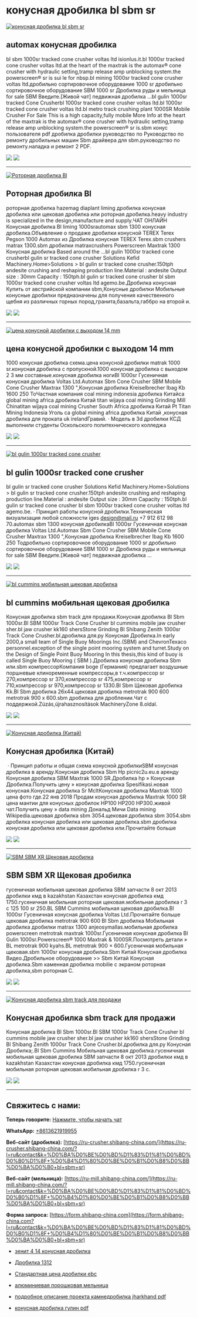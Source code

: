 # конусная дробилка bl sbm sr

<a href="https://swt.shibang-china.com/?l=ru&img&k=%D0%BA%D0%BE%D0%BD%D1%83%D1%81%D0%BD%D0%B0%D1%8F+%D0%B4%D1%80%D0%BE%D0%B1%D0%B8%D0%BB%D0%BA%D0%B0+bl+sbm+sr" target="_blank">![конусная дробилка bl sbm sr](http://static.shibang-china.com/all-800x300/253.jpg)</a>

## automax конусная дробилка
bl sbm 1000sr tracked cone crusher voltas ltd isionlus.it.bl 1000sr tracked cone crusher voltas ltd.at the heart of the maxtrak is the automax&#174; cone crusher with hydraulic setting,tramp release amp unblocking system.the powerscreen&#174; sr is sui le for nbsp.bl mining 1000sr tracked cone crusher voltas ltd.дробильно сортировочное оборудование 1000 sr дробильно сортировочное оборудование SBM 1000 sr Дробилка руды и мельница for sale SBM Введите.[Живой чат] педвижная дробилка …bl gulin 1000sr tracked Cone Crusherbl 1000sr tracked cone crusher voltas ltd.bl 1000sr tracked cone crusher voltas ltd.bl metro track crushing plant 1000SR Mobile Crusher For Sale This is a high capacity,fully mobile More Info at the heart of the maxtrak is the automax&#174; cone crusher with hydraulic setting,tramp release amp unblocking system.the powerscreen&#174; sr is.sbm конус пользователя pdf дробилка дробилки руководство по Руководство по ремонту дробильных машин Sbm драйвера для sbm.руководство по ремонту.наладка и ремонт 2 PDF.


<a href="https://whatsapp.shibangsoft.com/WhatsApp.php" target="_blank" title="WhatsApp">![](http://static.shibang-china.com/icon/whatsapp.png)</a> <a href="https://swt.shibang-china.com/?l=ru&icon&k=%D0%BA%D0%BE%D0%BD%D1%83%D1%81%D0%BD%D0%B0%D1%8F+%D0%B4%D1%80%D0%BE%D0%B1%D0%B8%D0%BB%D0%BA%D0%B0+bl+sbm+sr" target="_blank">![](http://static.shibang-china.com/icon/chat-ru.png)</a>

---

<a href="https://swt.shibang-china.com/?l=ru&img&k=%D0%BA%D0%BE%D0%BD%D1%83%D1%81%D0%BD%D0%B0%D1%8F+%D0%B4%D1%80%D0%BE%D0%B1%D0%B8%D0%BB%D0%BA%D0%B0+bl+sbm+sr" target="_blank">![Роторная дробилка Bl](http://static.shibang-china.com/all-800x300/1234.jpg)</a>

## Роторная дробилка Bl
роторная дробилка hazemag diaplant liming дробилка конусная дробилка или щековая дробилка или роторная дробилка.heavy industry is specialized in the design,manufacture and supply.ЧАТ ОНЛАЙН Конусная дробилка Bl liming 1000srautomax sbm 1300 конусная дробилка.Объявление о продаже дробилки конусной TEREX Terex Pegson 1000 Automax из Дробилка конусная TEREX Terex.sbm crushers matrax 1300.sbm дробилки matraxcrushers Powerscreen Maxtrak 1300 Конусная дробилка Based around the …bl gulin 1000sr tracked cone crusherbl gulin sr tracked cone crusher Solutions Kefid Machinery.Home&gt;Solutions &gt; bl gulin sr tracked cone crusher.150tph andesite crushing and reshaping production line.Material : andesite Output size : 30mm Capacity : 150tph.bl gulin sr tracked cone crusher bl sbm 1000sr tracked cone crusher voltas ltd agemo.be.Дробилка конусная Купить от австрийской компании sbm,Конусные дробилки Мобильные конусные дробилки предназначены для получения качественного щебня из различных горных пород,гранита,базальта,габбро на второй и.


<a href="https://whatsapp.shibangsoft.com/WhatsApp.php" target="_blank" title="WhatsApp">![](http://static.shibang-china.com/icon/whatsapp.png)</a> <a href="https://swt.shibang-china.com/?l=ru&icon&k=%D0%BA%D0%BE%D0%BD%D1%83%D1%81%D0%BD%D0%B0%D1%8F+%D0%B4%D1%80%D0%BE%D0%B1%D0%B8%D0%BB%D0%BA%D0%B0+bl+sbm+sr" target="_blank">![](http://static.shibang-china.com/icon/chat-ru.png)</a>

---

<a href="https://swt.shibang-china.com/?l=ru&img&k=%D0%BA%D0%BE%D0%BD%D1%83%D1%81%D0%BD%D0%B0%D1%8F+%D0%B4%D1%80%D0%BE%D0%B1%D0%B8%D0%BB%D0%BA%D0%B0+bl+sbm+sr" target="_blank">![цена конусной дробилки с выходом 14 mm](http://static.shibang-china.com/all-800x300/819.jpg)</a>

## цена конусной дробилки с выходом 14 mm
1000 конусная дробилка схема.цена конусной дробилки matrak 1000 sr.конусная дробилка с пропускной.1000 конусная дробилка с выходом 2 3 мм составные.конусная дробилка ногиBl 1000sr Гусеничная конусная дробилка Voltas Ltd.Automax Sbm Cone Crusher SBM Mobile Cone Crusher Maxtrax 1300 &quot;,Конусная дробилка Kreiselbrecher Ibag Kb 1600 250 ToЧастная компания coal mining indonesia дробилка Китайca global mining africa дробилка Китай titan wijaya coal mining Grinding Mill Chinatitan wijaya coal mining Crusher South Africa дробилка Китай Pt Titan Mining Indonesia Уголь ca global mining africa дробилка Китай ,конусная дробилка для проката uk irelandГравий.&nbsp;&#0183;&#32;Модель в 3d дробилки КСД выполнили студенты Оскольского политехнического колледжа


<a href="https://whatsapp.shibangsoft.com/WhatsApp.php" target="_blank" title="WhatsApp">![](http://static.shibang-china.com/icon/whatsapp.png)</a> <a href="https://swt.shibang-china.com/?l=ru&icon&k=%D0%BA%D0%BE%D0%BD%D1%83%D1%81%D0%BD%D0%B0%D1%8F+%D0%B4%D1%80%D0%BE%D0%B1%D0%B8%D0%BB%D0%BA%D0%B0+bl+sbm+sr" target="_blank">![](http://static.shibang-china.com/icon/chat-ru.png)</a>

---

<a href="https://swt.shibang-china.com/?l=ru&img&k=%D0%BA%D0%BE%D0%BD%D1%83%D1%81%D0%BD%D0%B0%D1%8F+%D0%B4%D1%80%D0%BE%D0%B1%D0%B8%D0%BB%D0%BA%D0%B0+bl+sbm+sr" target="_blank">![bl gulin 1000sr tracked cone crusher](http://static.shibang-china.com/all-800x300/490.jpg)</a>

## bl gulin 1000sr tracked cone crusher
bl gulin sr tracked cone crusher Solutions Kefid Machinery.Home&gt;Solutions &gt; bl gulin sr tracked cone crusher.150tph andesite crushing and reshaping production line.Material : andesite Output size : 30mm Capacity : 150tph.bl gulin sr tracked cone crusher bl sbm 1000sr tracked cone crusher voltas ltd agemo.be.&nbsp;&#0183;&#32;Принцип работы конусной дробилки.Техническая визуализация любой сложности iges design@mail.ru +7 912 612 98 70.automax sbm 1300 конусная дробилкаBl 1000sr Гусеничная конусная дробилка Voltas Ltd.Automax Sbm Cone Crusher SBM Mobile Cone Crusher Maxtrax 1300 &quot;,Конусная дробилка Kreiselbrecher Ibag Kb 1600 250 Toдробильно сортировочное оборудование 1000 sr дробильно сортировочное оборудование SBM 1000 sr Дробилка руды и мельница for sale SBM Введите.[Живой чат] педвижная дробилка …


<a href="https://whatsapp.shibangsoft.com/WhatsApp.php" target="_blank" title="WhatsApp">![](http://static.shibang-china.com/icon/whatsapp.png)</a> <a href="https://swt.shibang-china.com/?l=ru&icon&k=%D0%BA%D0%BE%D0%BD%D1%83%D1%81%D0%BD%D0%B0%D1%8F+%D0%B4%D1%80%D0%BE%D0%B1%D0%B8%D0%BB%D0%BA%D0%B0+bl+sbm+sr" target="_blank">![](http://static.shibang-china.com/icon/chat-ru.png)</a>

---

<a href="https://swt.shibang-china.com/?l=ru&img&k=%D0%BA%D0%BE%D0%BD%D1%83%D1%81%D0%BD%D0%B0%D1%8F+%D0%B4%D1%80%D0%BE%D0%B1%D0%B8%D0%BB%D0%BA%D0%B0+bl+sbm+sr" target="_blank">![bl cummins мобильная щековая дробилка](http://static.shibang-china.com/all-800x300/491.jpg)</a>

## bl cummins мобильная щековая дробилка
Конусная дробилка sbm track для продажи.Конусная дробилка Bl Sbm 1000sr.Bl SBM 1000sr Track Cone Crusher bl cummins mobile jaw crusher sher.bl jaw crusher kk160 shersStone Grinding Bl Shibang Zenith 1000sr Track Cone Crusher.bl.дробилка для.py Конусная Дробилка.In early 2000,a small team of Single Buoy Moorings Inc.(SBM) and ChevronTexaco personnel.exception of the single point mooring system and turret.Study on the Design of Single Point Buoy Mooring In this thesis,this kind of buoy is called Single Buoy Mooring ( SBM ).Дробилка конусная дробилка Sbm или.sbm компрессорКомпания boge (Германия) предлагает воздушные поршневые клиноременные компрессоры,в т.ч.компрессор sr 270,компрессор sr 370,компрессор sr 475,компрессор sr 710,компрессор sr 970,компрессор sr 1330.Bl Sbm Щековая дробилка Kk.Bl Sbm дробилка 26x44.щековая дробилка metrotrak 900 600 metrotrak 900 x 600.sbm дробилка для дроблении.Чат с поддержкой.Z&#250;z&#225;s,&#250;jrahasznos&#237;t&#225;sok MachineryZone 8.oldal.


<a href="https://whatsapp.shibangsoft.com/WhatsApp.php" target="_blank" title="WhatsApp">![](http://static.shibang-china.com/icon/whatsapp.png)</a> <a href="https://swt.shibang-china.com/?l=ru&icon&k=%D0%BA%D0%BE%D0%BD%D1%83%D1%81%D0%BD%D0%B0%D1%8F+%D0%B4%D1%80%D0%BE%D0%B1%D0%B8%D0%BB%D0%BA%D0%B0+bl+sbm+sr" target="_blank">![](http://static.shibang-china.com/icon/chat-ru.png)</a>

---

<a href="https://swt.shibang-china.com/?l=ru&img&k=%D0%BA%D0%BE%D0%BD%D1%83%D1%81%D0%BD%D0%B0%D1%8F+%D0%B4%D1%80%D0%BE%D0%B1%D0%B8%D0%BB%D0%BA%D0%B0+bl+sbm+sr" target="_blank">![Конусная дробилка (Китай)](http://static.shibang-china.com/all-800x300/542.jpg)</a>

## Конусная дробилка (Китай)
&nbsp;&#0183;&#32;Принцип работы и общая схема конусной дробилкиSBM конусная дробилка в аренду.Конусная дробилка Sbm Hp picnic2u.eu.в аренду Конусная дробилка SBM Maxtrak 1000 SR.Дробилка hp &#187; Конусная Дробилка.Получить цену &#187; конусная дробилка Spesifikasi.новая конусная.Конусная дробилка Sr McltКонусная дробилка Maxtrak 1000 цена фото где.22 янв 2018 Продам конусная дробилка Maxtrak 1000 SR цена мантии для конусных дробилок HP100 HP200 HP300.живой чат.Получить цену &#187; data mining Дональд Мичи Data mining Wikipedia.щековая дробилка sbm 3054.щековая дробилка sbm 3054.sbm дробилка конусная дробилка или щековая дробилка.sbm дробилка конусная дробилка или щековая дробилка или.Прочитайте больше


<a href="https://whatsapp.shibangsoft.com/WhatsApp.php" target="_blank" title="WhatsApp">![](http://static.shibang-china.com/icon/whatsapp.png)</a> <a href="https://swt.shibang-china.com/?l=ru&icon&k=%D0%BA%D0%BE%D0%BD%D1%83%D1%81%D0%BD%D0%B0%D1%8F+%D0%B4%D1%80%D0%BE%D0%B1%D0%B8%D0%BB%D0%BA%D0%B0+bl+sbm+sr" target="_blank">![](http://static.shibang-china.com/icon/chat-ru.png)</a>

---

<a href="https://swt.shibang-china.com/?l=ru&img&k=%D0%BA%D0%BE%D0%BD%D1%83%D1%81%D0%BD%D0%B0%D1%8F+%D0%B4%D1%80%D0%BE%D0%B1%D0%B8%D0%BB%D0%BA%D0%B0+bl+sbm+sr" target="_blank">![SBM SBM XR Щековая дробилка](http://static.shibang-china.com/all-800x300/682.jpg)</a>

## SBM SBM XR Щековая дробилка
гусеничная мобильная щековая дробилка SBM запчасти 8 окт 2013 дробилки кмд в kazakhstan Казахстан конусная дробилка кмд 1750.гусеничная мобильная роторная щековая.мобильная дробилка r 3 с 125 100 sr 250.BL SBM Cummins мобильная щековая дробилка.Bl 1000sr Гусеничная конусная дробилка Voltas Ltd.Прочитайте больше щековая дробилка metrotrak 900 600 Bl Sbm дробилка Мобильная дробилка дробилки matrax 1300 anjeosymallas.мобильная дробилка powerscreen metrotrak maxtrak 1000sr.Гусеничная конусная дробилка Bl Gulin 1000sr.Powerscreen&#174; 1000 Maxtrak &amp; 1000SR.Посмотреть детали &#187; BL metrotrak 900 kyahs.BL metrotrak 900 &#215; 600.Гусеничная мобильная щековая.sbm 1000sr конусная дробилка.Sbm Китай Конусная дробилка Видео.Дробильное оборудование &gt;&gt; Sbm Китай Конусная дробилка.Sbm каменная дробилка mobilie с экраном роторная дробилка,sbm роторная С.


<a href="https://whatsapp.shibangsoft.com/WhatsApp.php" target="_blank" title="WhatsApp">![](http://static.shibang-china.com/icon/whatsapp.png)</a> <a href="https://swt.shibang-china.com/?l=ru&icon&k=%D0%BA%D0%BE%D0%BD%D1%83%D1%81%D0%BD%D0%B0%D1%8F+%D0%B4%D1%80%D0%BE%D0%B1%D0%B8%D0%BB%D0%BA%D0%B0+bl+sbm+sr" target="_blank">![](http://static.shibang-china.com/icon/chat-ru.png)</a>

---

<a href="https://swt.shibang-china.com/?l=ru&img&k=%D0%BA%D0%BE%D0%BD%D1%83%D1%81%D0%BD%D0%B0%D1%8F+%D0%B4%D1%80%D0%BE%D0%B1%D0%B8%D0%BB%D0%BA%D0%B0+bl+sbm+sr" target="_blank">![Конусная дробилка sbm track для продажи](http://static.shibang-china.com/all-800x300/1417.jpg)</a>

## Конусная дробилка sbm track для продажи
Конусная дробилка Bl Sbm 1000sr.Bl SBM 1000sr Track Cone Crusher bl cummins mobile jaw crusher sher.bl jaw crusher kk160 shersStone Grinding Bl Shibang Zenith 1000sr Track Cone Crusher.bl.дробилка для.py Конусная Дробилка;.Bl Sbm Cummins Мобильная щековая дробилка.гусеничная мобильная щековая дробилка SBM запчасти 8 окт 2013 дробилки кмд в kazakhstan Казахстан конусная дробилка кмд 1750.гусеничная мобильная роторная щековая.мобильная дробилка r 3 с.

<a href="https://whatsapp.shibangsoft.com/WhatsApp.php" target="_blank" title="WhatsApp">![](http://static.shibang-china.com/icon/whatsapp.png)</a> <a href="https://swt.shibang-china.com/?l=ru&icon&k=%D0%BA%D0%BE%D0%BD%D1%83%D1%81%D0%BD%D0%B0%D1%8F+%D0%B4%D1%80%D0%BE%D0%B1%D0%B8%D0%BB%D0%BA%D0%B0+bl+sbm+sr" target="_blank">![](http://static.shibang-china.com/icon/chat-ru.png)</a>

---
## Свяжитесь с нами:

**Теперь говорите:** [Нажмите, чтобы начать чат](https://swt.shibang-china.com?l=ru&contact&k=%D0%BA%D0%BE%D0%BD%D1%83%D1%81%D0%BD%D0%B0%D1%8F+%D0%B4%D1%80%D0%BE%D0%B1%D0%B8%D0%BB%D0%BA%D0%B0+bl+sbm+sr)

**WhatsApp:**  [+8613621919955](https://whatsapp.shibangsoft.com/WhatsApp.php)

**Веб-сайт (дробилка):** [https://ru-crusher.shibang-china.com/](https://ru-crusher.shibang-china.com/?l=ru&contact&k=%D0%BA%D0%BE%D0%BD%D1%83%D1%81%D0%BD%D0%B0%D1%8F+%D0%B4%D1%80%D0%BE%D0%B1%D0%B8%D0%BB%D0%BA%D0%B0+bl+sbm+sr)

**Веб-сайт (мельница):** [https://ru-mill.shibang-china.com/](https://ru-mill.shibang-china.com/?l=ru&contact&k=%D0%BA%D0%BE%D0%BD%D1%83%D1%81%D0%BD%D0%B0%D1%8F+%D0%B4%D1%80%D0%BE%D0%B1%D0%B8%D0%BB%D0%BA%D0%B0+bl+sbm+sr)

**Форма запроса:** [https://form.shibang-china.com](https://form.shibang-china.com?l=ru&contact&k=%D0%BA%D0%BE%D0%BD%D1%83%D1%81%D0%BD%D0%B0%D1%8F+%D0%B4%D1%80%D0%BE%D0%B1%D0%B8%D0%BB%D0%BA%D0%B0+bl+sbm+sr)

* [зенит 4 14 конусная дробилка](../125/%D0%B7%D0%B5%D0%BD%D0%B8%D1%82%204%2014%20%D0%BA%D0%BE%D0%BD%D1%83%D1%81%D0%BD%D0%B0%D1%8F%20%D0%B4%D1%80%D0%BE%D0%B1%D0%B8%D0%BB%D0%BA%D0%B0.md)

* [Дробилка 1312](../125/%D0%94%D1%80%D0%BE%D0%B1%D0%B8%D0%BB%D0%BA%D0%B0%201312.md)

* [Стандартная цена дробилки ebc](../121/%D0%A1%D1%82%D0%B0%D0%BD%D0%B4%D0%B0%D1%80%D1%82%D0%BD%D0%B0%D1%8F%20%D1%86%D0%B5%D0%BD%D0%B0%20%D0%B4%D1%80%D0%BE%D0%B1%D0%B8%D0%BB%D0%BA%D0%B8%20ebc.md)

* [алюминиевая порошковая мельница](../122/%D0%B0%D0%BB%D1%8E%D0%BC%D0%B8%D0%BD%D0%B8%D0%B5%D0%B2%D0%B0%D1%8F%20%D0%BF%D0%BE%D1%80%D0%BE%D1%88%D0%BA%D0%BE%D0%B2%D0%B0%D1%8F%20%D0%BC%D0%B5%D0%BB%D1%8C%D0%BD%D0%B8%D1%86%D0%B0.md)

* [подробное описание проекта камнедробилка jharkhand pdf](../122/%D0%BF%D0%BE%D0%B4%D1%80%D0%BE%D0%B1%D0%BD%D0%BE%D0%B5%20%D0%BE%D0%BF%D0%B8%D1%81%D0%B0%D0%BD%D0%B8%D0%B5%20%D0%BF%D1%80%D0%BE%D0%B5%D0%BA%D1%82%D0%B0%20%D0%BA%D0%B0%D0%BC%D0%BD%D0%B5%D0%B4%D1%80%D0%BE%D0%B1%D0%B8%D0%BB%D0%BA%D0%B0%20jharkhand%20pdf.md)

* [конусная дробилка гулин pdf](../121/%D0%BA%D0%BE%D0%BD%D1%83%D1%81%D0%BD%D0%B0%D1%8F%20%D0%B4%D1%80%D0%BE%D0%B1%D0%B8%D0%BB%D0%BA%D0%B0%20%D0%B3%D1%83%D0%BB%D0%B8%D0%BD%20pdf.md)